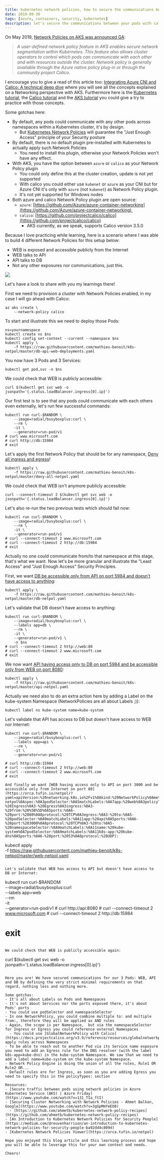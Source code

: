 ```yaml
---
title: kubernetes network policies, how to secure the communications between your pods
date: 2019-09-30
tags: [azure, containers, security, kubernetes]
description: let's secure the communications between your pods with calico kubernetes network policies
---
```

On May 2019, [Network Policies on AKS was announced GA](https://azure.microsoft.com/updates/user-defined-network-policy-in-azure-kubernetes-service-aks-is-now-available/):

> _A user-defined network policy feature in AKS enables secure network segmentation within Kubernetes. This feature also allows cluster operators to control which pods can communicate with each other and with resources outside the cluster.
> Network policy is generally available through the Azure native policy plug-in or through the community project Calico._

I encourage you to give a read of this article too: [Integrating Azure CNI and Calico: A technical deep dive](https://azure.microsoft.com/blog/integrating-azure-cni-and-calico-a-technical-deep-dive/) where you will see all the concepts explained on a Networking perspective with AKS.
Furthermore here is the [Kubernetes tutorial](https://kubernetes.io/docs/tasks/administer-cluster/declare-network-policy/), the [Calico tutorial](https://docs.projectcalico.org/v3.9/security/calico-network-policy) and the [AKS tutorial](https://docs.microsoft.com/azure/aks/use-network-policies) you could give a try to practice with those concepts.

Some gotchas here:
- By default, any pods could communicate with any other pods across namespaces within a Kubernetes cluster, it's by design.
  - But [Kubernetes Network Policies](https://kubernetes.io/docs/concepts/services-networking/network-policies/) will guarantee the "Just Enough Access" principle of your Security posture
- By default, there is no default plugin pre-installed with Kubernetes to actually apply such Network Policies
  - You need to install this plugin, otherwise your Network Policies won't have any effect.
- With AKS, you have the option between `azure` or `calico` as your Network Policy plugin
  - You could only define this at the cluster creation, update is not yet supported
  - With calico you could either use `kubenet` or `azure` as your CNI but for Azure CNI it's only with `azure` (not `kubenet`) as Network Policy plugin.
  - It's not yet supported for Windows nodes
- Both azure and calico Network Policy plugin are open source:
  - `azure`: [https://github.com/Azure/azure-container-networking](https://github.com/Azure/azure-container-networking) 
  - `calico`: [https://github.com/projectcalico/calico](https://github.com/projectcalico/calico)
    - AKS currently, as we speak, supports Calico version 3.5.0

Because I love practicing while learning, here is a scenario where I was able to build 4 different Network Policies for this setup below:
- WEB is exposed and accessible publicly from the Internet
- WEB talks to API
- API talks to DB
- Not any other exposures nor communications, just this.

[![](https://github.com/mathieu-benoit/k8s-netpol/raw/master/db-api-web-deployments.png)](https://github.com/mathieu-benoit/k8s-netpol/raw/master/db-api-web-deployments.png)

Let's have a look to share with you my learnings there!

First we need to provision a cluster with Network Policies enabled, in my case I will go ahead with Calico:
```
az aks create \
    --network-policy calico
```

To start and illustrate this we need to deploy those Pods:
```
ns=yournamespace
kubectl create ns $ns
kubectl config set-context --current --namespace $ns
kubectl apply \
    -f https://raw.githubusercontent.com/mathieu-benoit/k8s-netpol/master/db-api-web-deployments.yaml
```

You now have 3 Pods and 3 Services:
```
kubectl get pod,svc -n $ns
```

We could check that WEB is publicly accessible:
```
curl $(kubectl get svc web -o jsonpath='{.status.loadBalancer.ingress[0].ip}')
```

Our first test is to see that any pods could communicate with each others even externally, let's run few successful commands:
```
kubectl run curl-$RANDOM \
    --image=radial/busyboxplus:curl \
    --rm \
    -it \
    --generator=run-pod/v1
# curl www.microsoft.com
# curl http://db:15984
# exit
```

Let's apply the first Network Policy that should be for any namespace, [Deny all ingress and egress](https://orca.tufin.io/netpol/?yaml=apiVersion:%20networking.k8s.io%2Fv1%0Akind:%20NetworkPolicy%0Ametadata:%0A3name:%20deny-all%0Aspec:%0A3podSelector:%20%7B%7D%0A3policyTypes:%0A3-%20Ingress%0A3-%20Egress)!
```
kubectl apply \
    -f https://raw.githubusercontent.com/mathieu-benoit/k8s-netpol/master/deny-all-netpol.yaml
```

We could check that WEB isn't anymore publicly accessible:
```
curl --connect-timeout 2 $(kubectl get svc web -o jsonpath='{.status.loadBalancer.ingress[0].ip}')
```

Let's also re-run the two previous tests which should fail now:
```
kubectl run curl-$RANDOM \
    --image=radial/busyboxplus:curl \
    --rm \
    -it \
    --generator=run-pod/v1
# curl --connect-timeout 2 www.microsoft.com
# curl --connect-timeout 2 http://db:15984
# exit
```

Actually no one could communicate from/to that namespace at this stage, that's what we want. Now let's be more granular and illustrate the "Least Access" and "Just Enough Access" Security Principles.

First, we want [DB be accessible only from API on port 5984 and doesn't have access to anything](https://orca.tufin.io/netpol/?yaml=apiVersion:%20networking.k8s.io%2Fv1%0Akind:%20NetworkPolicy%0Ametadata:%0A3name:%20db-netpol%0Aspec:%0A3podSelector:%0A5matchLabels:%0A7app:%20db%0A3policyTypes:%0A3-%20Ingress%0A3ingress:%0A3-%20from:%0A5-%20podSelector:%0A9matchLabels:%0A11app:%20api%0A5ports:%0A6-%20port:%205984%0A8protocol:%20TCP):
```
kubectl apply \
    -f https://raw.githubusercontent.com/mathieu-benoit/k8s-netpol/master/db-netpol.yaml
```

Let's validate that DB doesn't have access to anything:
```
kubectl run curl-$RANDOM \
    --image=radial/busyboxplus:curl \
    --labels app=db \
    --rm \
    -it \
    --generator=run-pod/v1 \
    -n $ns
# curl --connect-timeout 2 http://web:80
# curl --connect-timeout 2 www.microsoft.com
# exit
```

We now want [API having access only to DB on port 5984 and be accessible only from WEB on port 8080](https://orca.tufin.io/netpol/?yaml=apiVersion:%20networking.k8s.io%2Fv1%0Akind:%20NetworkPolicy%0Ametadata:%0A3name:%20api-netpol%0Aspec:%0A3podSelector:%0A5matchLabels:%0A7app:%20api%0A3policyTypes:%0A3-%20Ingress%0A3-%20Egress%0A3ingress:%0A3-%20from:%0A5-%20podSelector:%0A9matchLabels:%0A11app:%20web%0A5ports:%0A6-%20port:%203000%0A8protocol:%20TCP%0A3egress:%0A3-%20to:%0A5-%20podSelector:%0A9matchLabels:%0A11app:%20db%0A5ports:%0A6-%20port:%205984%0A8protocol:%20TCP%0A3-%20to:%0A5-%20namespaceSelector:%0A9matchLabels:%0A11name:%20kube-system%0A7podSelector:%0A9matchLabels:%0A11k8s-app:%20kube-dns%0A5ports:%0A6-%20port:%2053%0A8protocol:%20UDP):
```
kubectl apply \
    -f https://raw.githubusercontent.com/mathieu-benoit/k8s-netpol/master/api-netpol.yaml
```

Actually we need also to do an extra action here by adding a Label on the kube-system Namespace (NetworkPolicies are all about Labels ;)):
```
kubectl label ns kube-system name=kube-system
```

Let's validate that API has access to DB but doesn't have access to WEB nor Internet:
```
kubectl run curl-$RANDOM \
    --image=radial/busyboxplus:curl \
    --labels app=api \
    --rm \
    -it \
    --generator=run-pod/v1

# curl http://db:15984
# curl --connect-timeout 2 http://web:80
# curl --connect-timeout 2 www.microsoft.com
# exit

And finally we want [WEB having access only to API on port 3000 and be accessible only from Internet on port 80](https://orca.tufin.io/netpol/?yaml=apiVersion:%20networking.k8s.io%2Fv1%0Akind:%20NetworkPolicy%0Ametadata:%0A3name:%20web-netpol%0Aspec:%0A3podSelector:%0A5matchLabels:%0A7app:%20web%0A3policyTypes:%0A3-%20Ingress%0A3-%20Egress%0A3ingress:%0A3-%20from:%20%5B%5D%0A5ports:%0A6-%20port:%2080%0A8protocol:%20TCP%0A3egress:%0A3-%20to:%0A5-%20podSelector:%0A9matchLabels:%0A11app:%20api%0A5ports:%0A6-%20port:%203000%0A8protocol:%20TCP%0A3-%20to:%0A5-%20namespaceSelector:%0A9matchLabels:%0A11name:%20kube-system%0A7podSelector:%0A9matchLabels:%0A11k8s-app:%20kube-dns%0A5ports:%0A6-%20port:%2053%0A8protocol:%20UDP):
```
kubectl apply \
    -f https://raw.githubusercontent.com/mathieu-benoit/k8s-netpol/master/web-netpol.yaml
```

Let's validate that WEB has access to API but doesn't have access to DB or Internet:
```
kubectl run curl-$RANDOM \
    --image=radial/busyboxplus:curl \
    --labels app=web \
    --rm \
    -it \
    --generator=run-pod/v1
# curl http://api:8080
# curl --connect-timeout 2 www.microsoft.com
# curl --connect-timeout 2 http://db:15984
# exit
```

We could check that WEB is publicly accessible again:
```
curl $(kubectl get svc web -o jsonpath='{.status.loadBalancer.ingress[0].ip}')
```

Here you are! We have secured communications for our 3 Pods: WEB, API and DB by defining the very strict minimal requirements on that regard, nothing less and nothing more.

Some gotchas:
- It's all about Labels on Pods and Namespaces
- It's not about Services nor the ports exposed there, it's about Pods' ports
- You could use podSelector and namespaceSelector
- In one NetworkPolicy, you could combine multiple to: and multiple from:, therefore they will be applied as AND rules
- Again, the scope is per Namespace,  but via the namespaceSelector for Ingress or Egress you could reference external Namespaces
  - You could use [GlobalNetworkPolicy with Calico](https://docs.projectcalico.org/v3.9/reference/resources/globalnetworkpolicy) to apply rules across Namespaces
- To be able to reach out to another Pod via its Service name exposure you need to add an Egress rule for the DNS resolver (with the label k8s-app=kube-dns) in the kube-system Namespace. We saw that we need to add a label name=kube-system on the kube-system Namespace.
- Network Policy Engine is doing the union of all the rules, Rule1 OR Rule2 OR...
- Default rules are for Ingress, as soon as you are adding Egress you need to specify this in the policyTypes: section

Resources:
- [Secure traffic between pods using network policies in Azure Kubernetes Service (AKS) | Azure Friday](https://www.youtube.com/watch?v=131_TIa_ftI)
- [Securing Cluster Networking with Network Policies - Ahmet Balkan, Google](https://www.youtube.com/watch?v=3gGpMmYeEO8)
  - [https://github.com/ahmetb/kubernetes-network-policy-recipes](https://github.com/ahmetb/kubernetes-network-policy-recipes)
- [An Introduction to Kubernetes Network Policies for Security People](https://medium.com/@reuvenharrison/an-introduction-to-kubernetes-network-policies-for-security-people-ba92dd4c809d)
- [Kubernetes Network Policies Viewer](https://orca.tufin.io/netpol)

Hope you enjoyed this blog article and this learning process and hope you will be able to leverage this for your own context and needs.

Cheers!